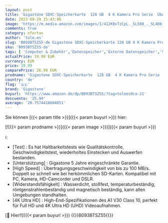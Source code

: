 ```yaml
---
layout: post
title: 'Gigastone SDXC-Speicherkarte  128 GB  4 K Kamera Pro Serie  Übertragungsgeschwindigkeit bis zu 100 MB/s  kompatibel mit Kamera Canon Nikon Sony Camcorder  A1 V30 UHS-I Klasse 10 für 4K UHD Video'
date: 2023-09-29 15:43:06
image: 'https://m.media-amazon.com/images/I/412K0xTzCpL._SL500_._SL400_.jpg'
comments: true
category: ofertas
author: 'tole.es'
slug: 'B093BTSZ55-de Gigastone SDXC-Speicherkarte 128 GB 4 K Kamera Pro Serie...'
sku: 'B093BTSZ55-de'
tags: [ 'Computer & Zubehör','Datenspeicher','Externe Datenspeicher','SecureDigital-Cards','Speicherkarten','gigastone','🇩🇪', ]
actualPrice: 19.99 EUR
currency: EUR
price: 19.99
comparePrice: 26.99 EUR
prodname: 'Gigastone SDXC-Speicherkarte  128 GB  4 K Kamera Pro Serie  Übertragungsgeschwindigkeit bis zu 100 MB/s  kompatibel mit Kamera Canon Nikon Sony Camcorder  A1 V30 UHS-I Klasse 10 für 4K UHD Video'
country: 'de'
flag: '🇩🇪'
brand: 'Gigastone'
buyurl: 'https://www.amazon.de/dp/B093BTSZ55/?tag=tolees0ca-21'
descuento: '25.94'
average: '20.7574418604651'
---
```


Sie können [{{< param title >}}]({{< param buyurl >}}) hier:

[![{{< param prodname >}}]({{< param image >}})]({{< param buyurl >}})

ℹ️:

- [Test] : Es hat Haltbarkeitstests wie Qualitätskontrolle, Geschwindigkeitstest, wiederholtes Einstecken und Auswerfen bestanden.
- [Unterstützung] : Gigastone 5 Jahre eingeschränkte Garantie.
- [High Speed] : Übertragungsgeschwindigkeit von bis zu 100 MB/s. Doppelt so schnell wie bei herkömmlichen SD-Karten. Kompatibel mit PC, Kamera, HD-Camcorder und DSLR.
- [Widerstandsfähigkeit] : Wasserdicht, stoßfest, temperaturbeständig, röntgenstrahlenbeständig und magnetisch beständig, kann allen Umgebungen standhalten.
- [4K Ultra HD] : High-End-Spezifikationen des A1 V30 Class 10, perfekt für Full HD und 4K Ultra HD (UHD) Videoaufnahmen.

[🛒 Hier!!]({{< param buyurl >}})
{{<world>}}B093BTSZ55{{</world>}}
